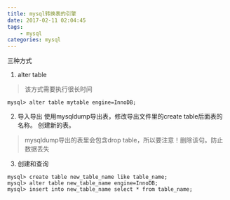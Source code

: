 ```yaml
---
title: mysql转换表的引擎
date: 2017-02-11 02:04:45
tags:
    - mysql
categories: mysql
---
```

三种方式
1. alter table
> 该方式需要执行很长时间
```
mysql> alter table mytable engine=InnoDB;
```
2. 导入导出
使用mysqldump导出表，修改导出文件里的create table后面表的名称。
创建新的表。
> mysqldump导出的表里会包含drop table，所以要注意！删除该句。防止数据丢失

3. 创建和查询

```
mysql> create table new_table_name like table_name;
mysql> alter table new_table_name engine=InnoDB;
mysql> insert into new_table_name select * from table_name;
```
